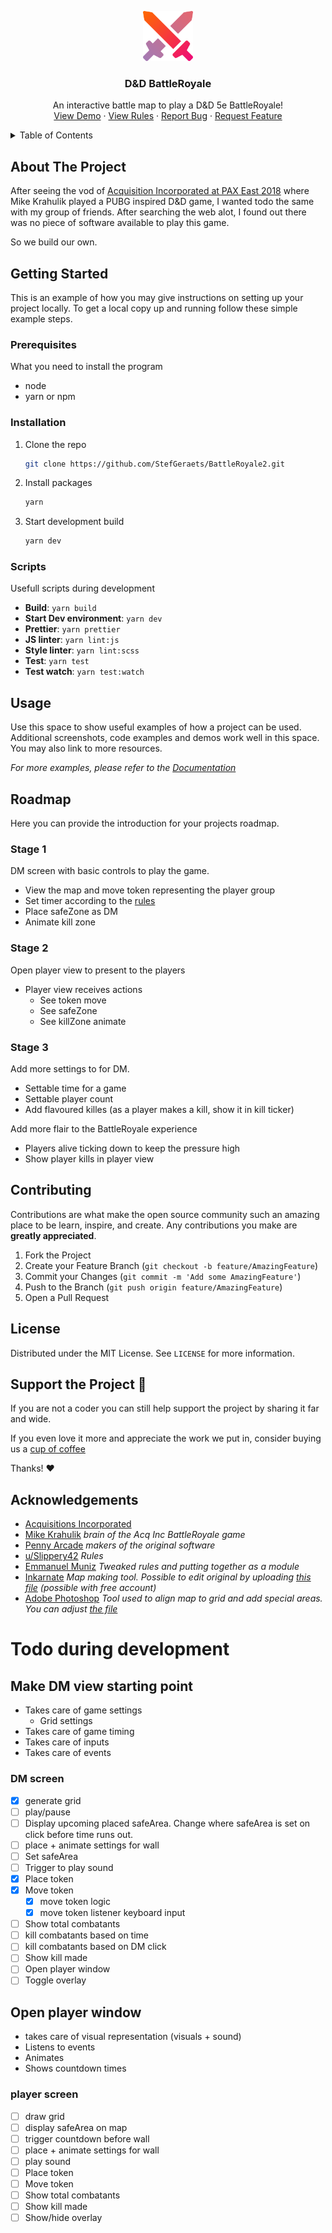 <!-- PROJECT LOGO -->
<p align="center">
  <a href="https://github.com/StefGeraets/BattleRoyale2">
    <img src="gh/images/logo.png" alt="Logo" width="80" height="80">
  </a>

  <h3 align="center">D&D BattleRoyale</h3>

  <p align="center">
    An interactive battle map to play a D&D 5e BattleRoyale!
    <br />
    <a href="https://stefgeraets.github.io/battleroyale">View Demo</a>
    ·
    <a href="https://github.com/StefGeraets/BattleRoyale2/blob/main/gh/rules.pdf">View Rules</a>
    ·
    <a href="https://github.com/StefGeraets/BattleRoyale2/issues">Report Bug</a>
    ·
    <a href="https://github.com/StefGeraets/BattleRoyale2/issues">Request Feature</a>
  </p>
</p>

<!-- TABLE OF CONTENTS -->
<details closed="closed">
  <summary>Table of Contents</summary>
  <ol>
    <li>
      <a href="#about-the-project">About The Project</a>
      <ul>
        <li><a href="#built-with">Built With</a></li>
      </ul>
    </li>
    <li>
      <a href="#getting-started">Getting Started</a>
      <ul>
        <li><a href="#prerequisites">Prerequisites</a></li>
        <li><a href="#installation">Installation</a></li>
      </ul>
    </li>
    <li><a href="#usage">Usage</a></li>
    <li>
      <a href="#roadmap">Roadmap</a>
      <ul>
        <li><a href="#stage-1">Stage 1</a></li>
        <li><a href="#stage-2">Stage 2</a></li>
        <li><a href="#stage-3">Stage 3</a></li>
      </ul>
    </li>
    <li><a href="#contributing">Contributing</a></li>
    <li><a href="#license">License</a></li>
    <li><a href="#support-the-project-sparkling_heart">Support the Project</a></li>
    <li><a href="#acknowledgements">Acknowledgements</a></li>
  </ol>
</details>

## About The Project

After seeing the vod of [Acquisition Incorporated at PAX East 2018](https://www.youtube.com/watch?v=TVuhIPHyGpU&ab_channel=pennyarcadeTV) where Mike Krahulik played a PUBG inspired D&D game, I wanted todo the same with my group of friends. After searching the web alot, I found out there was no piece of software available to play this game.

So we build our own.

<!-- GETTING STARTED -->

## Getting Started

This is an example of how you may give instructions on setting up your project locally.
To get a local copy up and running follow these simple example steps.

### Prerequisites

What you need to install the program

- node
- yarn or npm

### Installation

1. Clone the repo
   ```sh
   git clone https://github.com/StefGeraets/BattleRoyale2.git
   ```
2. Install packages
   ```sh
   yarn
   ```
3. Start development build
   ```sh
   yarn dev
   ```

### Scripts

Usefull scripts during development

- **Build**: `yarn build`
- **Start Dev environment**: `yarn dev`
- **Prettier**: `yarn prettier`
- **JS linter**: `yarn lint:js`
- **Style linter**: `yarn lint:scss`
- **Test**: `yarn test`
- **Test watch**: `yarn test:watch`

<!-- USAGE EXAMPLES -->

## Usage

Use this space to show useful examples of how a project can be used. Additional screenshots, code examples and demos work well in this space. You may also link to more resources.

_For more examples, please refer to the [Documentation](https://example.com)_

## Roadmap

Here you can provide the introduction for your projects roadmap.

### Stage 1

DM screen with basic controls to play the game.

- View the map and move token representing the player group
- Set timer according to the [rules](gh/rules.pdf)
- Place safeZone as DM
- Animate kill zone

### Stage 2

Open player view to present to the players

- Player view receives actions
  - See token move
  - See safeZone
  - See killZone animate

### Stage 3

Add more settings to for DM.

- Settable time for a game
- Settable player count
- Add flavoured killes (as a player makes a kill, show it in kill ticker)

Add more flair to the BattleRoyale experience

- Players alive ticking down to keep the pressure high
- Show player kills in player view

## Contributing

Contributions are what make the open source community such an amazing place to be learn, inspire, and create. Any contributions you make are **greatly appreciated**.

1. Fork the Project
2. Create your Feature Branch (`git checkout -b feature/AmazingFeature`)
3. Commit your Changes (`git commit -m 'Add some AmazingFeature'`)
4. Push to the Branch (`git push origin feature/AmazingFeature`)
5. Open a Pull Request

## License

Distributed under the MIT License. See `LICENSE` for more information.

## Support the Project :sparkling_heart:

If you are not a coder you can still help support the project by sharing it far and wide.

If you even love it more and appreciate the work we put in, consider buying us a [cup of coffee](buymeacoffee.com/?via=StefBuilds)

Thanks! :heart:

<!-- ACKNOWLEDGEMENTS -->

## Acknowledgements

- [Acquisitions Incorporated](https://www.acq-inc.com/)
- [Mike Krahulik](https://twitter.com/cwgabriel) _brain of the Acq Inc BattleRoyale game_
- [Penny Arcade](https://choosealicense.com) _makers of the original software_
- [u/Slippery42](https://www.reddit.com/r/dndnext/comments/8cl767/homebrew_lets_tweak_acquisition_incs_wubg_battle/) _Rules_
- [Emmanuel Muniz](https://twitter.com/Mane_Muniz) _Tweaked rules and putting together as a module_
- [Inkarnate](https://inkarnate.com/) _Map making tool. Possible to edit original by uploading [this file](gh/map/battleRoyaleMap.json) (possible with free account)_
- [Adobe Photoshop]() _Tool used to align map to grid and add special areas. You can adjust [the file](gh/map/island-mockup.psd)_

# Todo during development

## Make DM view starting point

- Takes care of game settings
  - Grid settings
- Takes care of game timing
- Takes care of inputs
- Takes care of events

### DM screen

- [x] generate grid
- [ ] play/pause
- [ ] Display upcoming placed safeArea. Change where safeArea is set on click before time runs out.
- [ ] place + animate settings for wall
- [ ] Set safeArea
- [ ] Trigger to play sound
- [x] Place token
- [x] Move token
  - [x] move token logic
  - [x] move token listener keyboard input
- [ ] Show total combatants
- [ ] kill combatants based on time
- [ ] kill combatants based on DM click
- [ ] Show kill made
- [ ] Open player window
- [ ] Toggle overlay

## Open player window

- takes care of visual representation (visuals + sound)
- Listens to events
- Animates
- Shows countdown times

### player screen

- [ ] draw grid
- [ ] display safeArea on map
- [ ] trigger countdown before wall
- [ ] place + animate settings for wall
- [ ] play sound
- [ ] Place token
- [ ] Move token
- [ ] Show total combatants
- [ ] Show kill made
- [ ] Show/hide overlay
